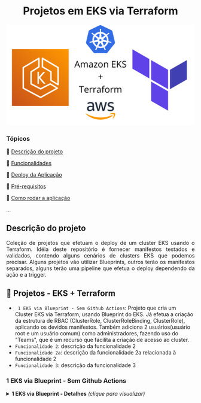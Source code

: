 
<h1 align="center"> Projetos em EKS via Terraform </h1>

![Amazon EKS + Terraform](https://github.com/fernandomullerjr/eks-via-terraform-github-actions/blob/main/outros-materiais/imagens/amazon-eks-plus-terraform.png?raw=true)



### Tópicos 

:small_blue_diamond: [Descrição do projeto](#descrição-do-projeto)

:small_blue_diamond: [Funcionalidades](#funcionalidades)

:small_blue_diamond: [Deploy da Aplicação](#deploy-da-aplicação-dash)

:small_blue_diamond: [Pré-requisitos](#pré-requisitos)

:small_blue_diamond: [Como rodar a aplicação](#como-rodar-a-aplicação-arrow_forward)

... 


## Descrição do projeto 

<p align="justify">
  Coleção de projetos que efetuam o deploy de um cluster EKS usando o Terraform.
  Idéia deste repositório é fornecer manifestos testados e validados, contendo alguns cenários de clusters EKS que podemos precisar.
  Alguns projetos vão utilizar Blueprints, outros terão os manifestos separados, alguns terão uma pipeline que efetua o deploy dependendo da ação e a trigger.
</p>


## :hammer: Projetos - EKS + Terraform

- ` 1 EKS via Blueprint - Sem Github Actions`: Projeto que cria um Cluster EKS via Terraform, usando Blueprint do EKS.
Já efetua a criação da estrutura de RBAC (ClusterRole, ClusterRoleBinding, ClusterRole), aplicando os devidos manifestos.
Também adiciona 2 usuários(usuário root e um usuário comum) como administradores, fazendo uso do "Teams", que é um recurso que facilita a criação de acesso ao cluster.
- `Funcionalidade 2`: descrição da funcionalidade 2
- `Funcionalidade 2a`: descrição da funcionalidade 2a relacionada à funcionalidade 2
- `Funcionalidade 3`: descrição da funcionalidade 3



### 1 EKS via Blueprint - Sem Github Actions

<details> 
  <summary><b>1 EKS via Blueprint - Detalhes</b> <em>(clique para visualizar)</em></summary>
Projeto que cria um Cluster EKS via Terraform, usando Blueprint do EKS.
Já efetua a criação da estrutura de RBAC (ClusterRole, ClusterRoleBinding, ClusterRole), aplicando os devidos manifestos.
Também adiciona 2 usuários(usuário root e um usuário comum) como administradores, fazendo uso do "Teams", que é um recurso que facilita a criação de acesso ao cluster.
</details>